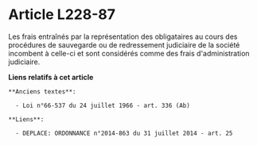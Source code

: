 # Article L228-87

Les frais entraînés par la représentation des obligataires au cours des procédures de sauvegarde ou de redressement
judiciaire de la société incombent à celle-ci et sont considérés comme des frais d'administration judiciaire.

**Liens relatifs à cet article**

	**Anciens textes**:

	  - Loi n°66-537 du 24 juillet 1966 - art. 336 (Ab)

	**Liens**:

	  - DEPLACE: ORDONNANCE n°2014-863 du 31 juillet 2014 - art. 25

